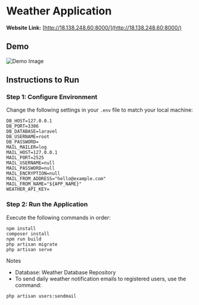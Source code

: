 # Weather Application

**Website Link:** [http://18.138.248.60:8000/](http://18.138.248.60:8000/)

## Demo

![Demo Image](link_to_your_demo_image) <!-- Add your demo image link here -->

## Instructions to Run

### Step 1: Configure Environment

Change the following settings in your `.env` file to match your local machine:

```env
DB_HOST=127.0.0.1
DB_PORT=3306
DB_DATABASE=laravel
DB_USERNAME=root
DB_PASSWORD=
MAIL_MAILER=log
MAIL_HOST=127.0.0.1
MAIL_PORT=2525
MAIL_USERNAME=null
MAIL_PASSWORD=null
MAIL_ENCRYPTION=null
MAIL_FROM_ADDRESS="hello@example.com"
MAIL_FROM_NAME="${APP_NAME}"
WEATHER_API_KEY=
```
### Step 2: Run the Application
Execute the following commands in order:
```
npm install
composer install
npm run build
php artisan migrate
php artisan serve
```
Notes
 - Database: Weather Database Repository
 - To send daily weather notification emails to registered users, use the command:
```
php artisan users:sendmail

```


